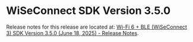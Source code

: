 # WiSeConnect SDK Version 3.5.0

Release notes for this release are located at: [Wi-Fi 6 + BLE (WiSeConnect 3) SDK Version 3.5.0 (June 18, 2025) - Release Notes](https://docs.silabs.com/wiseconnect/3.5.0/sisdk-wifi-release-notes/).